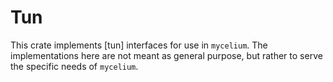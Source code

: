 # Tun

This crate implements [tun] interfaces for use in `mycelium`. The implementations
here are not meant as general purpose, but rather to serve the specific needs of
`mycelium`.

[tunnel]: https://en.wikipedia.org/wiki/TUN/TAP
